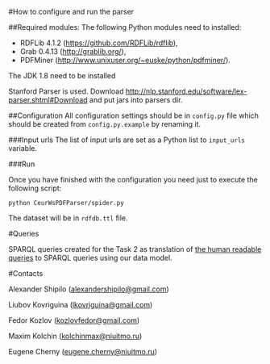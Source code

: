 #How to configure and run the parser

##Required modules:
The following Python modules need to installed:
 - RDFLib 4.1.2 (https://github.com/RDFLib/rdflib),
 - Grab 0.4.13 (http://grablib.org/),
 - PDFMiner (http://www.unixuser.org/~euske/python/pdfminer/).

The JDK 1.8 need to be installed

Stanford Parser is used. Download http://nlp.stanford.edu/software/lex-parser.shtml#Download and put jars into parsers dir.

##Configuration
All configuration settings should be in ``config.py`` file which should be created from ``config.py.example`` by renaming it.

###Input urls
The list of input urls are set as a Python list to ``input_urls`` variable.

###Run

Once you have finished with the configuration you need just to execute the following script:

``
python CeurWsPDFParser/spider.py
``

The dataset will be in ``rdfdb.ttl`` file.

#Queries

SPARQL queries created for the Task 2 as translation of [the human readable queries](https://github.com/ceurws/lod/wiki/QueriesTask2) to SPARQL queries using our data model. 
 
#Contacts

Alexander Shipilo (alexandershipilo@gmail.com)

Liubov Kovriguina (lkovriguina@gmail.com)

Fedor Kozlov (kozlovfedor@gmail.com)

Maxim Kolchin (kolchinmax@niuitmo.ru)

Eugene Cherny (eugene.cherny@niuitmo.ru)
